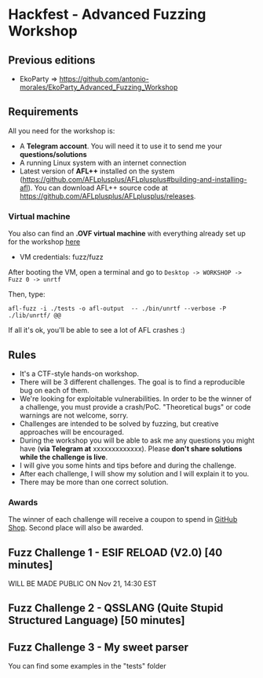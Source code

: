 # Hackfest - Advanced Fuzzing Workshop

## Previous editions
- EkoParty => https://github.com/antonio-morales/EkoParty_Advanced_Fuzzing_Workshop

## Requirements

All you need for the workshop is:
- A **Telegram account**. You will need it to use it to send me your **questions/solutions**
- A running Linux system with an internet connection
- Latest version of **AFL++** installed on the system (https://github.com/AFLplusplus/AFLplusplus#building-and-installing-afl). You can download AFL++ source code at https://github.com/AFLplusplus/AFLplusplus/releases.

### Virtual machine

You also can find an **.OVF virtual machine** with everything already set up for the workshop [here](https://drive.google.com/file/d/1UydxinlwKD847JHdbenO5gv7Xy7p3vJO/view?usp=sharing)

- VM credentials: fuzz/fuzz

After booting the VM, open a terminal and go to 
	```Desktop -> WORKSHOP -> Fuzz 0 -> unrtf```

Then, type:

	afl-fuzz -i ./tests -o afl-output  -- ./bin/unrtf --verbose -P ./lib/unrtf/ @@

If all it's ok, you'll be able to see a lot of AFL crashes :)

## Rules

- It's a CTF-style hands-on workshop.
- There will be 3 different challenges. The goal is to find a reproducible bug on each of them.
- We're looking for exploitable vulnerabilities. In order to be the winner of a challenge, you must provide a crash/PoC. "Theoretical bugs" or code warnings are not welcome, sorry.
- Challenges are intended to be solved by fuzzing, but creative approaches will be encouraged.
- During the workshop you will be able to ask me any questions you might have (**via Telegram at** xxxxxxxxxxxxx). Please **don't share solutions while the challenge is live**.
- I will give you some hints and tips before and during the challenge.
- After each challenge, I will show my solution and I will explain it to you.
- There may be more than one correct solution.


### Awards

The winner of each challenge will receive a coupon to spend in [GitHub Shop](https://github.myshopify.com/). Second place will also be awarded.

## Fuzz Challenge 1 - ESIF RELOAD (V2.0) [40 minutes]

WILL BE MADE PUBLIC ON Nov 21, 14:30 EST

## Fuzz Challenge 2 - QSSLANG (Quite Stupid Structured Language) [50 minutes]


## Fuzz Challenge 3 - My sweet parser


You can find some examples in the "tests" folder
